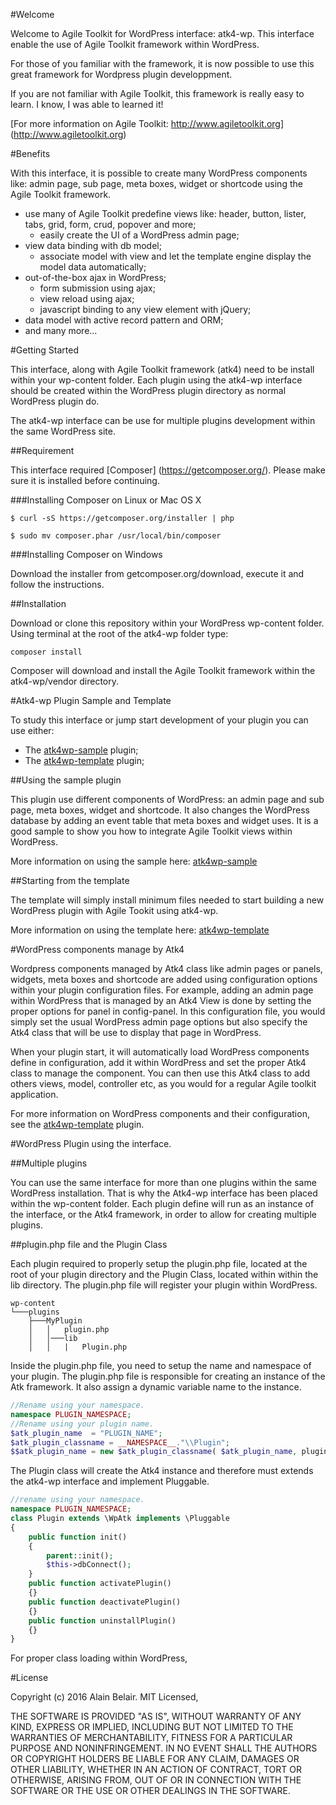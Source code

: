 #Welcome

Welcome to Agile Toolkit for WordPress interface: atk4-wp. 
This interface enable the use of Agile Toolkit framework within WordPress.
 
For those of you familiar with the framework, it is now possible to use this great framework for Wordpress plugin developpment.

If you are not familiar with Agile Toolkit, this framework is really easy to learn. I know, I was able to learned it!

[For more information on Agile Toolkit: http://www.agiletoolkit.org] (http://www.agiletoolkit.org)

#Benefits

With this interface, it is possible to create many WordPress components like: admin page, sub page, meta boxes, widget or shortcode using the Agile Toolkit
framework. 

* use many of Agile Toolkit predefine views like: header, button, lister, tabs, grid, form, crud, popover and more;
  * easily create the UI of a WordPress admin page;  
* view data binding with db model;
  * associate model with view and let the template engine display the model data automatically;
* out-of-the-box ajax in WordPress;
  * form submission using ajax;
  * view reload using ajax;
  * javascript binding to any view element with jQuery;
* data model with active record pattern and ORM;
* and many more...

#Getting Started

This interface, along with Agile Toolkit framework (atk4) need to be install within your wp-content folder. 
Each plugin using the atk4-wp interface should be created within the WordPress plugin directory as normal WordPress plugin do.

The atk4-wp interface can be use for multiple plugins development within the same WordPress site.

##Requirement

This interface required [Composer] (https://getcomposer.org/). Please make sure it is installed before continuing.

###Installing Composer on Linux or Mac OS X

```
$ curl -sS https://getcomposer.org/installer | php
```

```
$ sudo mv composer.phar /usr/local/bin/composer
```

###Installing Composer on Windows

Download the installer from getcomposer.org/download, execute it and follow the instructions.

##Installation

Download or clone this repository within your WordPress wp-content folder. Using terminal at the root of the atk4-wp folder type:

```
composer install
```

Composer will download and install the Agile Toolkit framework within the atk4-wp/vendor directory.

#Atk4-wp Plugin Sample and Template

To study this interface or jump start development of your plugin you can use either:
 
 * The [atk4wp-sample](https://github.com/ibelar/atk4wp-sample) plugin;
 * The [atk4wp-template](https://github.com/ibelar/atk4wp-template) plugin;

##Using the sample plugin

This plugin use different components of WordPress: an admin page and sub page, meta boxes, widget and shortcode.
It also changes the WordPress database by adding an event table that meta boxes and widget uses. 
It is a good sample to show you how to integrate Agile Toolkit views within WordPress.

More information on using the sample here: [atk4wp-sample](https://github.com/ibelar/atk4wp-sample)


##Starting from the template

The template will simply install minimum files needed to start building a new WordPress plugin with Agile Tookit using atk4-wp.

More information on using the template here: [atk4wp-template](https://github.com/ibelar/atk4wp-template)

#WordPress components manage by Atk4

Wordpress components managed by Atk4 class like admin pages or panels, widgets, meta boxes and shortcode are added using configuration options within your plugin configuration files.
For example, adding an admin page within WordPress that is managed by an Atk4 View is done by setting the proper options for panel in config-panel. 
In this configuration file, you would simply set the usual WordPress admin page options but also specify the Atk4 class that will be use to display that page in WordPress.

When your plugin start, it will automatically load WordPress components define in configuration, add it within WordPress and set the proper Atk4 class to manage the component.
You can then use this Atk4 class to add others views, model, controller etc, as you would for a regular Agile toolkit application.

For more information on WordPress components and their configuration, see the [atk4wp-template](https://github.com/ibelar/atk4wp-template) plugin.

#WordPress Plugin using the interface.

##Multiple plugins

You can use the same interface for more than one plugins within the same WordPress installation. That is why the Atk4-wp interface has been placed within the wp-content folder.
Each plugin define will run as an instance of the interface, or the Atk4 framework, in order to allow for creating multiple plugins.

##plugin.php file and the Plugin Class

Each plugin required to properly setup the plugin.php file, located at the root of your plugin directory and the Plugin Class, located within within the lib directory. 
The plugin.php file will register your plugin within WordPress.

```
wp-content
└───plugins
    ├───MyPlugin
    │   │   plugin.php
    │   │───lib   
    │   │   |   Plugin.php
```

Inside the plugin.php file, you need to setup the name and namespace of your plugin. The plugin.php file is responsible for creating an instance of the Atk framework. It also assign a dynamic variable name to the instance.

```php
//Rename using your namespace.
namespace PLUGIN_NAMESPACE;
//Rename using your plugin name.
$atk_plugin_name  = "PLUGIN_NAME";
$atk_plugin_classname = __NAMESPACE__."\\Plugin";
$$atk_plugin_name = new $atk_plugin_classname( $atk_plugin_name, plugin_dir_path( __FILE__ ) );
```
The Plugin class will create the Atk4 instance and therefore must extends the atk4-wp interface and implement Pluggable.

```php
//rename using your namespace.
namespace PLUGIN_NAMESPACE;
class Plugin extends \WpAtk implements \Pluggable
{
	public function init()
	{
		parent::init();
		$this->dbConnect();
	}
	public function activatePlugin()
	{}
	public function deactivatePlugin()
	{}
	public function uninstallPlugin()
	{}
}
```


For proper class loading within WordPress, 

#License

Copyright (c) 2016 Alain Belair. MIT Licensed,

THE SOFTWARE IS PROVIDED "AS IS", WITHOUT WARRANTY OF ANY KIND, EXPRESS OR IMPLIED, INCLUDING BUT NOT LIMITED TO THE WARRANTIES OF MERCHANTABILITY, FITNESS FOR A PARTICULAR PURPOSE AND NONINFRINGEMENT. IN NO EVENT SHALL THE AUTHORS OR COPYRIGHT HOLDERS BE LIABLE FOR ANY CLAIM, DAMAGES OR OTHER LIABILITY, WHETHER IN AN ACTION OF CONTRACT, TORT OR OTHERWISE, ARISING FROM, OUT OF OR IN CONNECTION WITH THE SOFTWARE OR THE USE OR OTHER DEALINGS IN THE SOFTWARE.